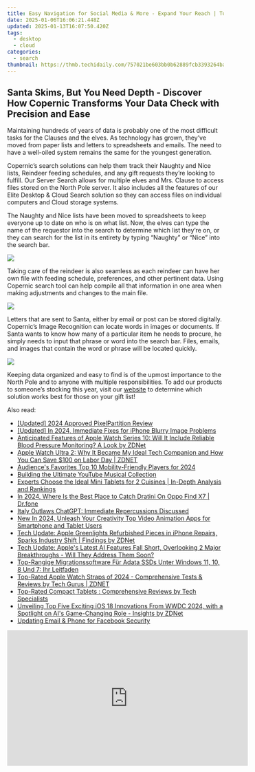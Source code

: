 ```yaml
---
title: Easy Navigation for Social Media & More - Expand Your Reach | Top Menu Options
date: 2025-01-06T16:06:21.448Z
updated: 2025-01-13T16:07:50.420Z
tags:
  - desktop
  - cloud
categories:
  - search
thumbnail: https://thmb.techidaily.com/757021be603bb0b62889fcb3393264ba25afdf3ad53016173b55a4a0650b3071.jpg
---
```


## Santa Skims, But You Need Depth - Discover How Copernic Transforms Your Data Check with Precision and Ease

Maintaining hundreds of years of data is probably one of the most difficult tasks for the Clauses and the elves. As technology has grown, they’ve moved from paper lists and letters to spreadsheets and emails. The need to have a well-oiled system remains the same for the youngest generation.

 Copernic’s search solutions can help them track their Naughty and Nice lists, Reindeer feeding schedules, and any gift requests they’re looking to fulfill. Our Server Search allows for multiple elves and Mrs. Clause to access files stored on the North Pole server. It also includes all the features of our Elite Desktop & Cloud Search solution so they can access files on individual computers and Cloud storage systems.

 The Naughty and Nice lists have been moved to spreadsheets to keep everyone up to date on who is on what list. Now, the elves can type the name of the requestor into the search to determine which list they’re on, or they can search for the list in its entirety by typing “Naughty” or “Nice” into the search bar.

![](https://copernic.com/wp-content/uploads/2023/12/C1.png)

 Taking care of the reindeer is also seamless as each reindeer can have her own file with feeding schedule, preferences, and other pertinent data. Using Copernic search tool can help compile all that information in one area when making adjustments and changes to the main file.

![](https://copernic.com/wp-content/uploads/2023/12/C2.png)

 Letters that are sent to Santa, either by email or post can be stored digitally. Copernic’s Image Recognition can locate words in images or documents. If Santa wants to know how many of a particular item he needs to procure, he simply needs to input that phrase or word into the search bar. Files, emails, and images that contain the word or phrase will be located quickly.

![](https://copernic.com/wp-content/uploads/2023/12/C3.png)

 Keeping data organized and easy to find is of the upmost importance to the North Pole and to anyone with multiple responsibilities. To add our products to someone’s stocking this year, visit our [website](https://copernic.com/en/comparison/) to determine which solution works best for those on your gift list!

<ins class="adsbygoogle"
     style="display:block"
     data-ad-format="autorelaxed"
     data-ad-client="ca-pub-7571918770474297"
     data-ad-slot="1223367746"></ins>

<ins class="adsbygoogle"
     style="display:block"
     data-ad-client="ca-pub-7571918770474297"
     data-ad-slot="8358498916"
     data-ad-format="auto"
     data-full-width-responsive="true"></ins>

<span class="atpl-alsoreadstyle">Also read:</span>
<div><ul>
<li><a href="https://screen-sharing-recording.techidaily.com/updated-2024-approved-pixelpartition-review/"><u>[Updated] 2024 Approved PixelPartition Review</u></a></li>
<li><a href="https://fox-links.techidaily.com/updated-in-2024-immediate-fixes-for-iphone-blurry-image-problems/"><u>[Updated] In 2024, Immediate Fixes for iPhone Blurry Image Problems</u></a></li>
<li><a href="https://tech-haven.techidaily.com/anticipated-features-of-apple-watch-series-10-will-it-include-reliable-blood-pressure-monitoring-a-look-by-zdnet/"><u>Anticipated Features of Apple Watch Series 10: Will It Include Reliable Blood Pressure Monitoring? A Look by ZDNet</u></a></li>
<li><a href="https://tech-haven.techidaily.com/apple-watch-ultra-2-why-it-became-my-ideal-tech-companion-and-how-you-can-save-100-on-labor-day-zdnet/"><u>Apple Watch Ultra 2: Why It Became My Ideal Tech Companion and How You Can Save $100 on Labor Day | ZDNET</u></a></li>
<li><a href="https://fox-blue.techidaily.com/audiences-favorites-top-10-mobility-friendly-players-for-2024/"><u>Audience's Favorites Top 10 Mobility-Friendly Players for 2024</u></a></li>
<li><a href="https://youtube-video-recordings.techidaily.com/building-the-ultimate-youtube-musical-collection/"><u>Building the Ultimate YouTube Musical Collection</u></a></li>
<li><a href="https://tech-haven.techidaily.com/experts-choose-the-ideal-mini-tablets-for-2-cuisines-in-depth-analysis-and-rankings/"><u>Experts Choose the Ideal Mini Tablets for 2 Cuisines | In-Depth Analysis and Rankings</u></a></li>
<li><a href="https://android-pokemon-go.techidaily.com/in-2024-where-is-the-best-place-to-catch-dratini-on-oppo-find-x7-drfone-by-drfone-virtual-android/"><u>In 2024, Where Is the Best Place to Catch Dratini On Oppo Find X7 | Dr.fone</u></a></li>
<li><a href="https://tech-savvy.techidaily.com/italy-outlaws-chatgpt-immediate-repercussions-discussed/"><u>Italy Outlaws ChatGPT: Immediate Repercussions Discussed</u></a></li>
<li><a href="https://ai-driven-video-production.techidaily.com/new-in-2024-unleash-your-creativity-top-video-animation-apps-for-smartphone-and-tablet-users/"><u>New In 2024, Unleash Your Creativity Top Video Animation Apps for Smartphone and Tablet Users</u></a></li>
<li><a href="https://tech-haven.techidaily.com/tech-update-apple-greenlights-refurbished-pieces-in-iphone-repairs-sparks-industry-shift-findings-by-zdnet/"><u>Tech Update: Apple Greenlights Refurbished Pieces in iPhone Repairs, Sparks Industry Shift | Findings by ZDNet</u></a></li>
<li><a href="https://tech-haven.techidaily.com/tech-update-apples-latest-ai-features-fall-short-overlooking-2-major-breakthroughs-will-they-address-them-soon/"><u>Tech Update: Apple's Latest AI Features Fall Short, Overlooking 2 Major Breakthroughs - Will They Address Them Soon?</u></a></li>
<li><a href="https://discover-comparisons.techidaily.com/top-rangige-migrationssoftware-fur-adata-ssds-unter-windows-11-10-8-und-7-ihr-leitfaden/"><u>Top-Rangige Migrationssoftware Für Adata SSDs Unter Windows 11, 10, 8 Und 7: Ihr Leitfaden</u></a></li>
<li><a href="https://tech-haven.techidaily.com/top-rated-apple-watch-straps-of-2024-comprehensive-tests-and-reviews-by-tech-gurus-zdnet/"><u>Top-Rated Apple Watch Straps of 2024 - Comprehensive Tests & Reviews by Tech Gurus | ZDNET</u></a></li>
<li><a href="https://tech-haven.techidaily.com/top-rated-compact-tablets-comprehensive-reviews-by-tech-specialists/"><u>Top-Rated Compact Tablets : Comprehensive Reviews by Tech Specialists</u></a></li>
<li><a href="https://tech-haven.techidaily.com/unveiling-top-five-exciting-ios-18-innovations-from-wwdc-2024-with-a-spotlight-on-ais-game-changing-role-insights-by-zdnet/"><u>Unveiling Top Five Exciting iOS 18 Innovations From WWDC 2024, with a Spotlight on AI's Game-Changing Role - Insights by ZDNet</u></a></li>
<li><a href="https://facebook.techidaily.com/updating-email-and-phone-for-facebook-security/"><u>Updating Email & Phone for Facebook Security</u></a></li>
</ul></div>

<!-- affiliate ads begin -->
<iframe width="560" height="315" src="https://www.youtube.com/embed/LlYIdWQc-jw?si=ZQ5809CbQGEar0vg" title="YouTube video player" frameborder="0" allow="accelerometer; autoplay; clipboard-write; encrypted-media; gyroscope; picture-in-picture; web-share" referrerpolicy="strict-origin-when-cross-origin" allowfullscreen></iframe>
<!-- affiliate ads end -->

